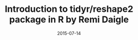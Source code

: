---
title: Introduction to tidyr/reshape2 package in R by Remi Daigle
text: Learn to use the tidyr and reshape2 packages in R to tidy up your data to make it easier to analyze and visualize!
location:  Simon Fraser University (Burnaby Campus) SSB 6178
link: https://github.com/ttimbers/studyGroup/issues/1
date: 2015-07-14

---